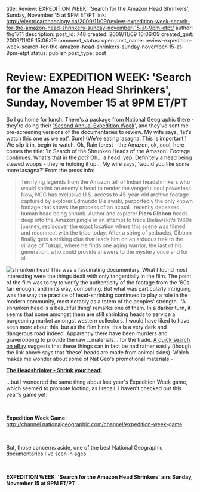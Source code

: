 title: Review: EXPEDITION WEEK: 'Search for the Amazon Head Shrinkers', Sunday, November 15 at 9PM ET/PT
link: http://electricarchaeology.ca/2009/11/09/review-expedition-week-search-for-the-amazon-head-shrinkers-sunday-november-15-at-9pm-etpt/
author: fhg1711
description: 
post_id: 748
created: 2009/11/09 10:06:09
created_gmt: 2009/11/09 15:06:09
comment_status: open
post_name: review-expedition-week-search-for-the-amazon-head-shrinkers-sunday-november-15-at-9pm-etpt
status: publish
post_type: post

# Review: EXPEDITION WEEK: 'Search for the Amazon Head Shrinkers', Sunday, November 15 at 9PM ET/PT

So I go home for lunch. There's a package from National Geographic there - they're doing their ['Second Annual Expedition Week](http://channel.nationalgeographic.com/series/expedition-week/4380/Overview)', and they've sent me pre-screening versions of the documentaries to review. My wife says, 'let's watch this one as we eat'. Sure! (We're eating lasagna. This is important.) We slip it in, begin to watch. Ok, Rain forest - the Amazon, ok, cool, here comes the title: 'In Search of the Shrunken Heads of the Amazon'. Footage continues. What's that in the pot? Oh... a head. yep. Definitely a head being stewed woops - they're holding it up... My wife says, 'would you like some more lasagna?' From the press info: 

> Terrifying legends from the Amazon tell of Indian headshrinkers who would shrink an enemy's head to render the vengeful soul powerless. Now, NGC has exclusive U.S. access to 45-year-old archive footage captured by explorer Edmundo Bielawski, purportedly the only known footage that shows the process of an actual,  recently deceased, human head being shrunk. Author and explorer **Piers Gibbon** heads deep into the Amazon jungle in an attempt to trace Bielawski?s 1960s journey, rediscover the exact location where this scene was filmed and reconnect with the tribe today. After a string of setbacks, Gibbon finally gets a striking clue that leads him on an arduous trek to the village of Tukupi, where he finds one aging warrior, the last of his generation, who could provide answers to the mystery once and for all. 

![shrunken head](http://electricarchaeologist.files.wordpress.com/2009/11/shrunken-head.jpg) This was a fascinating documentary. What I found most interesting were the things dealt with only tangentially in the film. The point of the film was to try to verify the authenticity of the footage from the '60s - fair enough, and in its way, compelling. But what was particularly intriguing was the way the practice of head-shrinking continued to play a role in the modern community, most notably as a totem of the peoples' strength.  'A shrunken head is a beautiful thing' remarks one of them. In a darker turn, it seems that some amongst them are still shrinking heads to service a burgeoning market amongst western collectors. I would have liked to have seen more about this, but as the film hints, this is a very dark and dangerous road indeed. Apparently there have been murders and graverobbing to provide the raw ...materials... for the trade. [A quick search on eBay](http://cgi.ebay.com/10-REAL-TSANSA-SHRUNKEN-HEAD-NO-HUMAN-SKULL-SEE-VIDEO_W0QQitemZ380176012740QQcmdZViewItemQQptZLH_DefaultDomain_0?hash=item58844195c4) suggests that these things can in fact be had rather easily (though the link above says that 'these' heads are made from animal skins). Which makes me wonder about some of Nat Geo's promotional materials - 

**[The Headshrinker - Shrink your head!](http://channel.nationalgeographic.com/channel/expedition-week-headshrinker)**

...but I wondered the same thing about last year's Expedition Week game, which seemed to promote looting, as I recall. I haven't checked out this year's game yet: 

 

**Expedition Week Game:** <http://channel.nationalgeographic.com/channel/expedition-week-game>

 

But, those concerns aside, one of the best National Geographic documentaries I've seen in ages.

 

**EXPEDITION WEEK: '****Search for the Amazon Head Shrinkers' airs**** Sunday, November 15 at 9PM ET/PT**